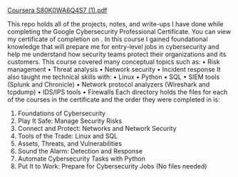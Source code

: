 [Coursera S80K0WA6Q4S7 (1).pdf](https://github.com/user-attachments/files/17803202/Coursera.S80K0WA6Q4S7.1.pdf)

This repo holds all of the projects, notes, and write-ups I have done while completing the Google Cybersecurity Professional Certificate.
You can view my certificate of completion on .
In this course I gained foundational knowledge that will prepare me for entry-level jobs in cybersecurity and help me understand how security teams protect their organizations and its customers.
This course covered many conceptual topics such as:
•	Risk management
•	Threat analysis
•	Network security
•	Incident response
It also taught me technical skills with:
•	Linux
•	Python
•	SQL
•	SIEM tools (Splunk and Chronicle)
•	Network protocol analyzers (Wireshark and tcpdump)
•	IDS/IPS tools
•	Firewalls
Each directory holds the files for each of the courses in the certificate and the order they were completed in is:
1.	Foundations of Cybersecurity
2.	Play It Safe: Manage Security Risks
3.	Connect and Protect: Networks and Network Security
4.	Tools of the Trade: Linux and SQL
5.	Assets, Threats, and Vulnerabilities
6.	Sound the Alarm: Detection and Response
7.	Automate Cybersecurity Tasks with Python
8.	Put It to Work: Prepare for Cybersecurity Jobs (No files needed)
